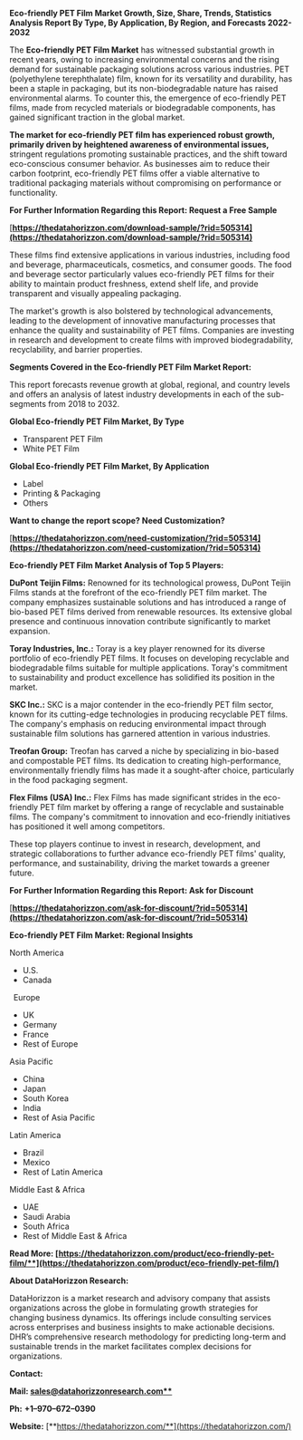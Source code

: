 ﻿**Eco-friendly PET Film  Market Growth, Size, Share, Trends, Statistics Analysis Report By Type, By Application, By Region, and Forecasts 2022-2032**


The **Eco-friendly PET Film Market** has witnessed substantial growth in recent years, owing to increasing environmental concerns and the rising demand for sustainable packaging solutions across various industries. PET (polyethylene terephthalate) film, known for its versatility and durability, has been a staple in packaging, but its non-biodegradable nature has raised environmental alarms. To counter this, the emergence of eco-friendly PET films, made from recycled materials or biodegradable components, has gained significant traction in the global market. 

**The market for eco-friendly PET film has experienced robust growth, primarily driven by heightened awareness of environmental issues,** stringent regulations promoting sustainable practices, and the shift toward eco-conscious consumer behavior. As businesses aim to reduce their carbon footprint, eco-friendly PET films offer a viable alternative to traditional packaging materials without compromising on performance or functionality.

**For Further Information Regarding this Report: Request a Free Sample**	

[**https://thedatahorizzon.com/download-sample/?rid=505314](https://thedatahorizzon.com/download-sample/?rid=505314)** 

These films find extensive applications in various industries, including food and beverage, pharmaceuticals, cosmetics, and consumer goods. The food and beverage sector particularly values eco-friendly PET films for their ability to maintain product freshness, extend shelf life, and provide transparent and visually appealing packaging.

The market's growth is also bolstered by technological advancements, leading to the development of innovative manufacturing processes that enhance the quality and sustainability of PET films. Companies are investing in research and development to create films with improved biodegradability, recyclability, and barrier properties.

**Segments Covered in the Eco-friendly PET Film Market Report:**

This report forecasts revenue growth at global, regional, and country levels and offers an analysis of latest industry developments in each of the sub-segments from 2018 to 2032.

**Global Eco-friendly PET Film Market, By Type**

- Transparent PET Film
- White PET Film

**Global Eco-friendly PET Film Market, By Application**

- Label
- Printing & Packaging
- Others

**Want to change the report scope? Need Customization?**

[**https://thedatahorizzon.com/need-customization/?rid=505314](https://thedatahorizzon.com/need-customization/?rid=505314)** 

**Eco-friendly PET Film Market Analysis of Top 5 Players:**

**DuPont Teijin Films:** Renowned for its technological prowess, DuPont Teijin Films stands at the forefront of the eco-friendly PET film market. The company emphasizes sustainable solutions and has introduced a range of bio-based PET films derived from renewable resources. Its extensive global presence and continuous innovation contribute significantly to market expansion.

**Toray Industries, Inc.:** Toray is a key player renowned for its diverse portfolio of eco-friendly PET films. It focuses on developing recyclable and biodegradable films suitable for multiple applications. Toray's commitment to sustainability and product excellence has solidified its position in the market.

**SKC Inc.:** SKC is a major contender in the eco-friendly PET film sector, known for its cutting-edge technologies in producing recyclable PET films. The company's emphasis on reducing environmental impact through sustainable film solutions has garnered attention in various industries.

**Treofan Group:** Treofan has carved a niche by specializing in bio-based and compostable PET films. Its dedication to creating high-performance, environmentally friendly films has made it a sought-after choice, particularly in the food packaging segment.

**Flex Films (USA) Inc.:** Flex Films has made significant strides in the eco-friendly PET film market by offering a range of recyclable and sustainable films. The company's commitment to innovation and eco-friendly initiatives has positioned it well among competitors.

These top players continue to invest in research, development, and strategic collaborations to further advance eco-friendly PET films' quality, performance, and sustainability, driving the market towards a greener future.

**For Further Information Regarding this Report: Ask for Discount**	

[**https://thedatahorizzon.com/ask-for-discount/?rid=505314](https://thedatahorizzon.com/ask-for-discount/?rid=505314)**  

**Eco-friendly PET Film Market: Regional Insights**

North America

- U.S.
- Canada

` `Europe

- UK
- Germany
- France
- Rest of Europe

Asia Pacific

- China
- Japan
- South Korea
- India
- Rest of Asia Pacific

Latin America

- Brazil
- Mexico
- Rest of Latin America

Middle East & Africa

- UAE
- Saudi Arabia
- South Africa
- Rest of Middle East & Africa

**Read More: [https://thedatahorizzon.com/product/eco-friendly-pet-film/**](https://thedatahorizzon.com/product/eco-friendly-pet-film/)** 

**About DataHorizzon Research:**

DataHorizzon is a market research and advisory company that assists organizations across the globe in formulating growth strategies for changing business dynamics. Its offerings include consulting services across enterprises and business insights to make actionable decisions. DHR’s comprehensive research methodology for predicting long-term and sustainable trends in the market facilitates complex decisions for organizations.

**Contact:**

**Mail: [sales@datahorizzonresearch.com**](mailto:sales@datahorizzonresearch.com)**

**Ph:** **+1–970–672–0390**

**Website:** [**https://thedatahorizzon.com/**](https://thedatahorizzon.com/)

